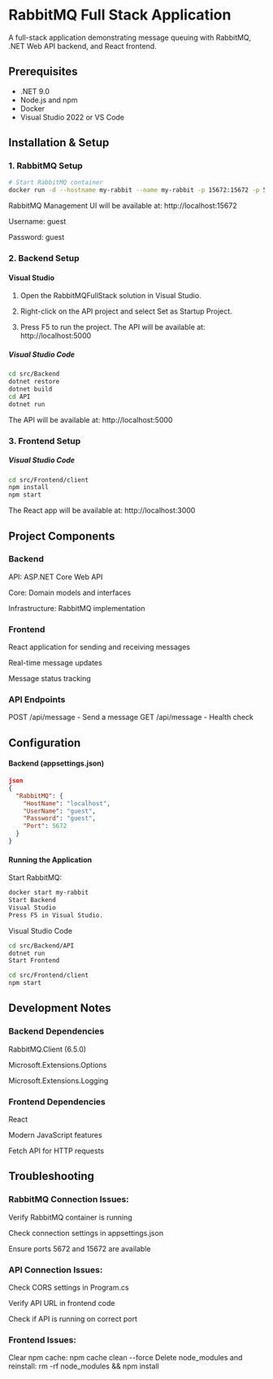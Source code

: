 # RabbitMQ Full Stack Application

A full-stack application demonstrating message queuing with RabbitMQ, .NET Web API backend, and React frontend.

## Prerequisites

- .NET 9.0
- Node.js and npm
- Docker
- Visual Studio 2022 or VS Code

## Installation & Setup

### 1. RabbitMQ Setup

```bash
# Start RabbitMQ container
docker run -d --hostname my-rabbit --name my-rabbit -p 15672:15672 -p 5672:5672 rabbitmq:3-management
```

RabbitMQ Management UI will be available at: http://localhost:15672

Username: guest

Password: guest

### 2. Backend Setup

#### Visual Studio

1. Open the RabbitMQFullStack solution in Visual Studio.

2. Right-click on the API project and select Set as Startup Project.

3. Press F5 to run the project. The API will be available at: http://localhost:5000

##### Visual Studio Code

```bash
cd src/Backend
dotnet restore
dotnet build
cd API
dotnet run
```

The API will be available at: http://localhost:5000

### 3. Frontend Setup

##### Visual Studio Code

```bash
cd src/Frontend/client
npm install
npm start
```

The React app will be available at: http://localhost:3000

## Project Components

### Backend

API: ASP.NET Core Web API

Core: Domain models and interfaces

Infrastructure: RabbitMQ implementation

### Frontend

React application for sending and receiving messages

Real-time message updates

Message status tracking

### API Endpoints

POST /api/message - Send a message
GET /api/message - Health check

## Configuration

#### Backend (appsettings.json)

```json
json
{
  "RabbitMQ": {
    "HostName": "localhost",
    "UserName": "guest",
    "Password": "guest",
    "Port": 5672
  }
}
```

#### Running the Application

Start RabbitMQ:

```bash
docker start my-rabbit
Start Backend
Visual Studio
Press F5 in Visual Studio.
```

Visual Studio Code

```bash
cd src/Backend/API
dotnet run
Start Frontend
```

```bash
cd src/Frontend/client
npm start
```

## Development Notes

### Backend Dependencies

RabbitMQ.Client (6.5.0)

Microsoft.Extensions.Options

Microsoft.Extensions.Logging

### Frontend Dependencies

React

Modern JavaScript features

Fetch API for HTTP requests

## Troubleshooting

### RabbitMQ Connection Issues:

Verify RabbitMQ container is running

Check connection settings in appsettings.json

Ensure ports 5672 and 15672 are available

### API Connection Issues:

Check CORS settings in Program.cs

Verify API URL in frontend code

Check if API is running on correct port

### Frontend Issues:

Clear npm cache: npm cache clean --force
Delete node_modules and reinstall: rm -rf node_modules && npm install
